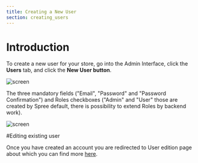```yaml
---
title: Creating a New User
section: creating_users
---
```


# Introduction

To create a new user for your store, go into the Admin Interface, click the **Users** tab, and click the **New User button**.

![screen]()

The three mandatory fields ("Email", "Password" and "Password Confirmation") and Roles checkboxes ("Admin" and "User" those are created by Spree default, there is possibility to extend Roles by backend work).

![screen]()

#Editing existing user

Once you have created an account you are redirected to User edition page about which you can find more [here](editing_users.md).
